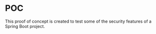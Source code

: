 # POC

This proof of concept is created to test some of the security features of a Spring Boot project.
